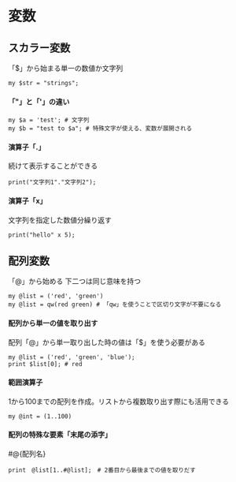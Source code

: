 # 変数

## スカラー変数
「$」から始まる単一の数値か文字列
```
my $str = "strings";
```

#### 「"」と「'」の違い
```
my $a = 'test'; # 文字列
my $b = "test to $a"; # 特殊文字が使える、変数が展開される
```

#### 演算子「.」
続けて表示することができる
```
print("文字列1"."文字列2"); 
```

#### 演算子「x」
文字列を指定した数値分繰り返す
```
print("hello" x 5);
```

## 配列変数
「@」から始める
下二つは同じ意味を持つ
```
my @list = ('red', 'green')
my @list = qw(red green) # 「qw」を使うことで区切り文字が不要になる
```
#### 配列から単一の値を取り出す
配列「@」から単一取り出した時の値は「$」を使う必要がある
```
my @list = ('red', 'green', 'blue');
print $list[0]; # red
```

#### 範囲演算子
1から100までの配列を作成。リストから複数取り出す際にも活用できる
```
my @int = (1..100) 
```

#### 配列の特殊な要素「末尾の添字」
#@{配列名}
```
print　@list[1..#@list];　# 2番目から最後までの値を取りだす
```

```
